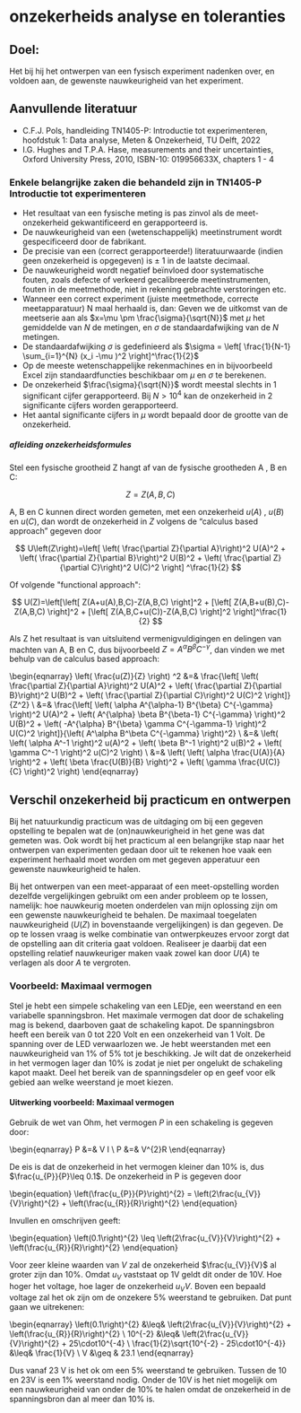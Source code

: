 # onzekerheids analyse en toleranties

## Doel:
Het bij hij het ontwerpen van een fysisch experiment nadenken over, en voldoen aan, de
gewenste nauwkeurigheid van het experiment.

## Aanvullende literatuur
* C.F.J. Pols, handleiding TN1405-P: Introductie tot experimenteren, hoofdstuk 1: Data analyse, Meten &
Onzekerheid, TU Delft, 2022
* I.G. Hughes and T.P.A. Hase, measurements and their uncertainties, Oxford University Press, 2010,
ISBN-10: 019956633X, chapters 1 - 4

### Enkele belangrijke zaken die behandeld zijn in TN1405-P Introductie tot experimenteren
* Het resultaat van een fysische meting is pas zinvol als de meet-onzekerheid gekwantificeerd en
gerapporteerd is.
* De nauwkeurigheid van een (wetenschappelijk) meetinstrument wordt gespecificeerd door de
fabrikant.
* De precisie van een (correct gerapporteerde!) literatuurwaarde (indien geen onzekerheid is
opgegeven) is $\pm$ 1 in de laatste decimaal.
* De nauwkeurigheid wordt negatief beïnvloed door systematische fouten, zoals defecte of verkeerd
gecalibreerde meetinstrumenten, fouten in de meetmethode, niet in rekening gebrachte verstoringen
etc.
* Wanneer een correct experiment (juiste meetmethode, correcte meetapparatuur) N maal herhaald is,
dan: Geven we de uitkomst van de meetserie aan als $x=\mu \pm \frac{\sigma}{\sqrt{N}}$ met $\mu$ het gemiddelde van $N$ de metingen, en $\sigma$ de standaardafwijking van de $N$ metingen.
* De standaardafwijking $\sigma$ is gedefinieerd als $\sigma = \left[ \frac{1}{N-1} \sum_{i=1}^{N} (x_i -\mu )^2  \right]^\frac{1}{2}$
* Op de meeste wetenschappelijke rekenmachines en in bijvoorbeeld Excel zijn standaardfuncties
beschikbaar om $\mu$ en $\sigma$ te berekenen.
* De onzekerheid $\frac{\sigma}{\sqrt{N}}$ wordt meestal slechts in 1 significant cijfer gerapporteerd. Bij $N>10^4$ kan de onzekerheid in 2 significante cijfers worden gerapporteerd.
* Het aantal significante cijfers in $\mu$ wordt bepaald door de grootte van de onzekerheid.

##### afleiding onzekerheidsformules
Stel een fysische grootheid Z hangt af van de fysische grootheden A , B en C: 

$$
Z=Z\left(A,B,C\right)
$$

A, B en C kunnen direct worden gemeten, met een onzekerheid $u(A)$ , $u(B)$ en $u\left(C\right)$, dan wordt de onzekerheid in $Z$ volgens de “calculus based approach” gegeven door

$$
U\left(Z\right)=\left[ \left( \frac{\partial Z}{\partial A}\right)^2 U(A)^2 + \left( \frac{\partial Z}{\partial B}\right)^2 U(B)^2 + \left( \frac{\partial Z}{\partial C}\right)^2 U(C)^2 \right] ^\frac{1}{2}
$$

Of volgende "functional approach":

$$
U(Z)=\left[\left[ Z(A+u(A),B,C)-Z(A,B,C) \right]^2 + [\left[ Z(A,B+u(B),C)-Z(A,B,C) \right]^2 + [\left[ Z(A,B,C+u(C))-Z(A,B,C) \right]^2 \right]^\frac{1}{2}
$$

Als Z het resultaat is van uitsluitend vermenigvuldigingen en delingen van machten van A, B en C, dus bijvoorbeeld $Z = A^\alpha B^\beta C^{-\gamma}$, dan vinden we met behulp van de calculus based approach:


\begin{eqnarray}
\left( \frac{u(Z)}{Z} \right) ^2 &=& \frac{\left[ \left( \frac{\partial Z}{\partial A}\right)^2 U(A)^2 + \left( \frac{\partial Z}{\partial B}\right)^2 U(B)^2 + \left( \frac{\partial Z}{\partial C}\right)^2 U(C)^2 \right]}{Z^2}
\\
&=& \frac{\left[ \left( \alpha A^{\alpha-1} B^{\beta} C^{-\gamma} \right)^2 U(A)^2 + \left(  A^{\alpha} \beta B^{\beta-1} C^{-\gamma} \right)^2 U(B)^2  +  \left( -A^{\alpha} B^{\beta} \gamma C^{-\gamma-1} \right)^2 U(C)^2 \right]}{\left( A^\alpha B^\beta C^{-\gamma} \right)^2}
\\
&=& \left( \left( \alpha A^-1 \right)^2 u(A)^2 + \left( \beta B^-1 \right)^2 u(B)^2 + \left( \gamma C^-1 \right)^2 u(C)^2 \right) 
\\
&=& \left( \left( \alpha \frac{U(A)}{A} \right)^2 +  \left( \beta \frac{U(B)}{B} \right)^2 +  \left( \gamma \frac{U(C)}{C} \right)^2 
\right) 
\end{eqnarray}


## Verschil onzekerheid bij practicum en ontwerpen
Bij het natuurkundig practicum was de uitdaging om bij een gegeven opstelling te bepalen wat de (on)nauwkeurigheid in het gene was dat gemeten was. Ook wordt bij het practicum al een belangrijke stap naar het ontwerpen van experimenten gedaan door uit te rekenen hoe vaak een experiment herhaald moet worden om met gegeven apperatuur een gewenste nauwkeurigheid te halen.

Bij het ontwerpen van een meet-apparaat of een meet-opstelling worden dezelfde vergelijkingen gebruikt om een ander probleem op te lossen, namelijk: hoe nauwkeurig moeten onderdelen van mijn oplossing zijn om een gewenste nauwkeurigheid te behalen. De maximaal toegelaten nauwkeurigheid ($U\left( Z\right)$ in bovenstaande vergelijkingen) is dan gegeven. De op te lossen vraag is welke combinatie van ontwerpkeuzes ervoor zorgt dat de opstelling aan dit criteria gaat voldoen. Realiseer je daarbij dat een opstelling relatief nauwkeuriger maken vaak zowel kan door $U\left( A\right)$ te verlagen als door $A$ te vergroten.

### Voorbeeld: Maximaal vermogen
Stel je hebt een simpele schakeling van een LEDje, een weerstand en een variabelle spanningsbron. Het maximale vermogen dat door de schakeling mag is bekend, daarboven gaat de schakeling kapot. De spanningsbron heeft een bereik van 0 tot 220 Volt en een onzekerheid van 1 Volt. De spanning over de LED verwaarlozen we. Je hebt weerstanden met een nauwkeurigheid van 1% of 5% tot je beschikking. Je wilt dat de onzekerheid in het vermogen lager dan 10% is zodat je niet per ongelukt de schakeling kapot maakt. Deel het bereik van de spanningsdeler op en geef voor elk gebied aan welke weerstand je moet kiezen.

#### Uitwerking voorbeeld: Maximaal vermogen
Gebruik de wet van Ohm, het vermogen $P$ in een schakeling is gegeven door:

\begin{eqnarray}
P &=& V I
\\
P &=& V^{2}R
\end{eqnarray}

De eis is dat de onzekerheid in het vermogen kleiner dan 10% is, dus $\frac{u_{P}}{P}\leq 0.1$. De onzekerheid in P is gegeven door

\begin{equation}
\left(\frac{u_{P}}{P}\right)^{2} = \left(2\frac{u_{V}}{V}\right)^{2} + \left(\frac{u_{R}}{R}\right)^{2}
\end{equation}

Invullen en omschrijven geeft:

\begin{equation}
\left(0.1\right)^{2} \leq \left(2\frac{u_{V}}{V}\right)^{2} + \left(\frac{u_{R}}{R}\right)^{2}
\end{equation}

Voor zeer kleine waarden van $V$ zal de onzekerheid $\frac{u_{V}}{V}$ al groter zijn dan 10%. Omdat $u_{V}$ vaststaat op 1V geldt dit onder de 10V. Hoe hoger het voltage, hoe lager de onzekerheid $u_{V}{V}$. Boven een bepaald voltage zal het ok zijn om de onzekere 5% weerstand te gebruiken. Dat punt gaan we uitrekenen:

\begin{eqnarray}
\left(0.1\right)^{2} &\leq& \left(2\frac{u_{V}}{V}\right)^{2} + \left(\frac{u_{R}}{R}\right)^{2}
\\
10^{-2} &\leq& \left(2\frac{u_{V}}{V}\right)^{2} + 25\cdot10^{-4}
\\
\frac{1}{2}\sqrt{10^{-2} - 25\cdot10^{-4}} &\leq& \frac{1}{V}
\\
V &\geq & 23.1
\end{eqnarray}

Dus vanaf 23 V is het ok om een 5% weerstand te gebruiken. Tussen de 10 en 23V is een 1% weerstand nodig. Onder de 10V is het niet mogelijk om een nauwkeurigheid van onder de 10% te halen omdat de onzekerheid in de spanningsbron dan al meer dan 10% is.

